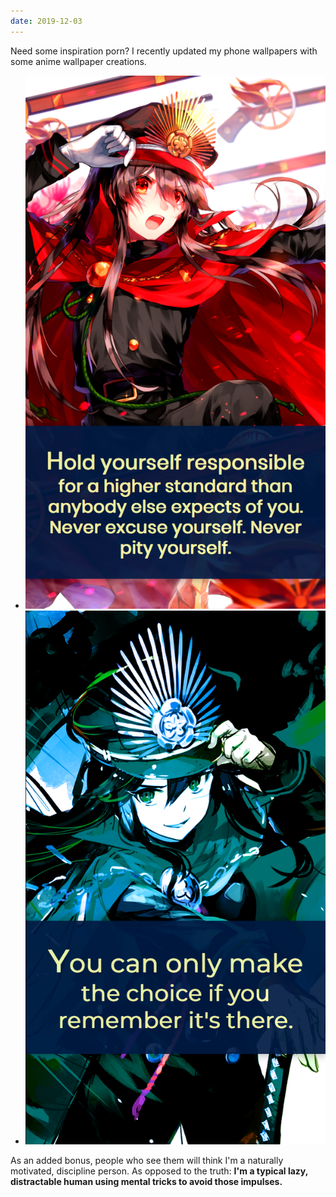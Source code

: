 ```yaml
---
date: 2019-12-03
---
```


Need some inspiration porn? I recently updated my phone wallpapers with some anime wallpaper creations.

<ul class="flex mb-2 flex-col sm:flex-row items-center justify-around list-reset">
  <li class="sm:w-1/2 p-1 mb-0">
    <img class="block mx-auto sm:w-3/4 md:w-1/2" src="/assets/images/notes/phone-lock-screen.png" alt="Anime artwork with the quote 'hold yourself responsible for a higher standard than anybody expects of you. Never excuse yourself. Never pity yourself.'">
  </li>
  <li class="sm:w-1/2 p-1 mb-0">
    <img class="block mx-auto sm:w-3/4 md:w-1/2" src="/assets/images/notes/phone-wallpaper.png" alt="Anime artwork with the quote 'you can only make the choice if you remember it's there.'">
  </li>
</ul>

As an added bonus, people who see them will think I'm a naturally motivated, discipline person. As opposed to the truth: **I'm a typical lazy, distractable human using mental tricks to avoid those impulses.**
